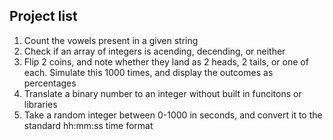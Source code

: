 ## Project list
1. Count the vowels present in a given string
2. Check if an array of integers is acending, decending, or neither
3. Flip 2 coins, and note whether they land as 2 heads, 2 tails, or one of each. Simulate this 1000 times, and display the outcomes as percentages
4. Translate a binary number to an integer without built in funcitons or libraries
5. Take a random integer between 0-1000 in seconds, and convert it to the standard hh:mm:ss time format